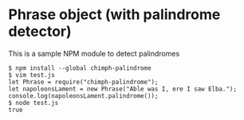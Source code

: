 # Phrase object (with palindrome detector)

This is a sample NPM module to detect palindromes

```
$ npm install --global chimph-palindrome
$ vim test.js
let Phrase = require("chimph-palindrome");
let napoleonsLament = new Phrase("Able was I, ere I saw Elba.");
console.log(napoleonsLament.palindrome());
$ node test.js
true
```
